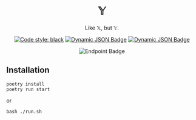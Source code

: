 <center>

# 𝕐

Like 𝕏, but 𝕐.

<a href="https://github.com/psf/black"><img alt="Code style: black" src="https://img.shields.io/badge/code%20style-black-000000.svg"></a>
<a href="https://github.com/virashu/y/releases/download/nightly/pylint_report.txt"><img alt="Dynamic JSON Badge" src="https://img.shields.io/badge/dynamic/json?url=https%3A%2F%2Fgithub.com%2FVirashu%2FY%2Freleases%2Fdownload%2Fnightly%2Flint.json&query=%24.pylint_score&style=flat&label=Pylint%20score"></a>
<a href="https://github.com/virashu/y/releases/download/nightly/pyright_report.txt"><img alt="Dynamic JSON Badge" src="https://img.shields.io/badge/dynamic/json?url=https%3A%2F%2Fgithub.com%2FVirashu%2FY%2Freleases%2Fdownload%2Fnightly%2Flint.json&query=%24.pyright_errors&style=flat&label=Typing%20issues&color=red"></a>

<img alt="Endpoint Badge" src="https://img.shields.io/endpoint?url=https%3A%2F%2Fgithub.com%2Fvirashu%2Fy%2Freleases%2Fdownload%2Fnightly%2Fpylint_report.txt">



</center>

## Installation

```shell
poetry install
poetry run start
```

or

```shell
bash ./run.sh
```
